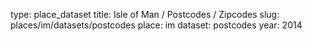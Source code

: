 type: place_dataset
title: Isle of Man / Postcodes / Zipcodes
slug: places/im/datasets/postcodes
place: im
dataset: postcodes
year: 2014
